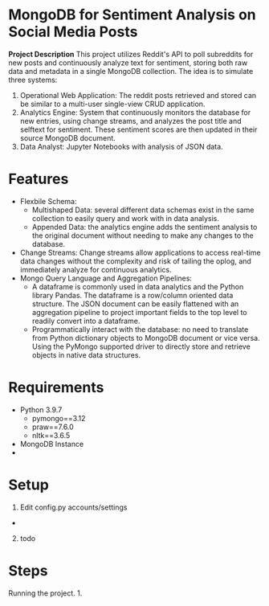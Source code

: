 # MongoDB for Sentiment Analysis on Social Media Posts
**Project Description**
This project utilizes Reddit's API to poll subreddits for new posts and continuously analyze text for sentiment, storing both raw data and metadata in a single MongoDB collection. The idea is to simulate three systems:
1. Operational Web Application: The reddit posts retrieved and stored can be similar to a multi-user single-view CRUD application.
2. Analytics Engine: System that continuously monitors the database for new entries, using change streams, and analyzes the post title and selftext for sentiment. These sentiment scores are then updated in their source MongoDB document.
3. Data Analyst: Jupyter Notebooks with analysis of JSON data.

# Features
- Flexbile Schema:
  - Multishaped Data: several different data schemas exist in the same collection to easily query and work with in data analysis.
  - Appended Data: the analytics engine adds the sentiment analysis to the original document without needing to make any changes to the database.
- Change Streams: Change streams allow applications to access real-time data changes without the complexity and risk of tailing the oplog, and immediately analyze for continuous analytics.
- Mongo Query Language and Aggregation Pipelines: 
  - A dataframe is commonly used in data analytics and the Python library Pandas. The dataframe is a row/column oriented data structure. The JSON document can be easily flattened with an aggregation pipeline to project important fields to the top level to readily convert into a dataframe.
  - Programmatically interact with the database: no need to translate from Python dictionary objects to MongoDB document or vice versa. Using the PyMongo supported driver to directly store and retrieve objects in native data structures.

# Requirements
- Python 3.9.7
  - pymongo==3.12
  - praw==7.6.0
  - nltk==3.6.5
- MongoDB Instance
- 

# Setup
1. Edit config.py accounts/settings
  - 
2. todo
# Steps
Running the project.
1.
